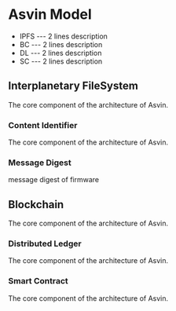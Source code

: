 # Asvin Model



  * IPFS --- 2 lines description
  * BC --- 2 lines description
  * DL --- 2 lines description
  * SC --- 2 lines description


## Interplanetary FileSystem
The core component of the architecture of Asvin.

### Content Identifier

The core component of the architecture of Asvin.

### Message Digest
message digest of firmware

## Blockchain
The core component of the architecture of Asvin.

### Distributed Ledger
The core component of the architecture of Asvin.

### Smart Contract
The core component of the architecture of Asvin.




